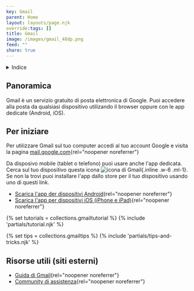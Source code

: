 ```yaml
---
key: Gmail
parent: Home
layout: layouts/page.njk
override:tags: []
title: Gmail
image: /images/gmail_48dp.png
feed: ""
share: true
---
```

<details>
<summary>
Indice
</summary>

<nav>

- [Panoramica](#panoramica)
- [Per iniziare](#per-iniziare)
{% if collections.gmailtutorial.length %}
- [Tutorial](#tutorial)
{% endif %}
{% if collections.gmailtips.length %}
- [Tips and tricks](#tips-and-tricks)
{% endif %}
- [Risorse utili](<#risorse-utili-(siti-esterni)>)

</nav>
</details>

## Panoramica

Gmail è un servizio gratuito di posta elettronica di Google. Puoi accedere alla posta da qualsiasi dispositivo utilizando il browser oppure con le app dedicate (Android, iOS).

## Per iniziare

Per utilizzare Gmail sul tuo computer accedi al tuo account Google e visita la pagina [mail.google.com](https://mail.google.com){rel="noopener noreferrer"}

Da disposivo mobile (tablet o telefono) puoi usare anche l'app dedicata. Cerca sul tuo dispositivo questa icona ![icona di Gmail]({{image}}){.inline .w-6 .ml-1}. Se non la trovi puoi installare l'app dallo store per il tuo dispositivo usando uno di questi link.

- [Scarica l'app der dispositivi Android](https://play.google.com/store/apps/details?id=com.google.android.gm){rel="noopener noreferrer"}
- [Scarica l'app per dispositivi iOS (iPhone e iPad)](https://apps.apple.com/it/app/gmail-email-by-google/id422689480){rel="noopener noreferrer"}

{% set tutorials = collections.gmailtutorial %}
{% include 'partials/tutorial.njk' %}

{% set tips = collections.gmailtips %}
{% include 'partials/tips-and-tricks.njk' %}

## Risorse utili (siti esterni)

- [Guida di Gmail](https://support.google.com/mail){rel="noopener noreferrer"}
- [Community di assistenza](https://support.google.com/mail/community){rel="noopener noreferrer"}
